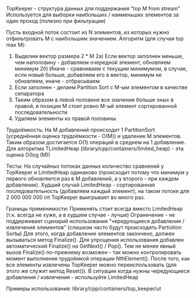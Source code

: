 TopKeeper - структура данных для поддержания "top M from stream"
Используется для выборки наибольших / наименьших элементов за один проход (полезно при фильтрации)

Пусть входной поток состоит из N элементов, из которых нужно отфильтровать M с наибольшим значением.
Алгоритм (для случая top max M):
1) Выделим вектор размера 2 * M
2а) Если вектор заполнен меньше, чем наполовину - добавляем очередной элемент, обновляем минимум
2б) Иначе - сравниваем с текущим минимумом, в случае, если новый больше, добавляем его в вектор, минимум не обновляем, иначе - отбрасываем
3) Если заполнен - делаем Partition Sort с M-ым элементом в качестве сепаратора
4) Таким образом в левой половине все значения больше оных в правой, в позиции M стоит ровно M-ый элемент сортированной последовательности
5) Удаляем элементы из правой половины

Трудоёмкость:
На M добавлений происходит 1 PartitionSort (усреднённая оценка трудоёмкости - О(M)) и удаление M элементов. Таким образом достигается О(1) операций в среднем на 1 добавление. Для алгоритма TLimitedHeap (library/cpp/containers/limited_heap) - эта оценка О(log (M))

Тесты:
На случайных потоках данных количество сравнений у TopKeeper и LimitedHeap одинаково (происходит потому что минимум у первого обновляется раз в M добавлений, а у второго - при каждом добавлении). Худший случай LimitedHeap - сортированная последовательность (добавляем каждый элемент), на таком потоке для 2 000 000 000 int TopKeeper выигрывает во много раз.

Границы применимости:
Применять стоит всегда вместо LimitedHeap (т.к. всегда не хуже, а в худшем случае - лучше)
Ограничение - не поддерживает сценарий использования "чередующиеся добавления / извлечения элементов" (слишком часто будут происходить Partiotion Sortы)
Для этого, когда добавление элементов закончено, должен вызываться метод Finalize().
Для упрощения использования добавлен автоматический Finalize() на GetNext() / Pop().
Тем не менее явный вызов Finalize() по-прежнему возможен - так можно контролировать момент выполнения трудоёмкой операции NthElement().
После того, как все элементы извлечены TopKeeper можно переиспользовать (для этого же служит метод Reset()).
В ситуации когда нужны чередующиеся добавления / извлечения - используйте LimitedHeap

Примеры использования:
library/cpp/containers/top_keeper/ut
